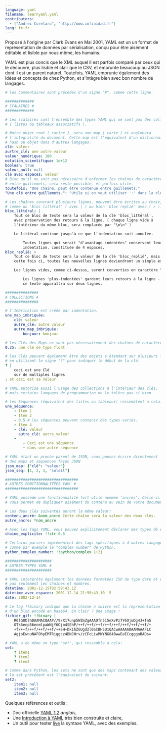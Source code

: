 ```yaml
---
language: yaml
filename: learnyaml.yaml
contributors:
  - ["Andrei Curelaru", "http://www.infinidad.fr"]
lang: fr-fr
---
```


Proposé à l'origine par Clark Evans en Mai 2001, YAML est un un format de 
représentation de données par sérialisation, conçu pour être aisément 
éditable et lisible par nous même, les humains.

YAML est plus concis que le XML auquel il est parfois comparé par ceux qui le découvre, plus lisible et clair que le CSV, et emprunte beaucoup au JSON dont il est un parent naturel. Toutefois, YAML emprunte également des idées et concepts de chez Python, et s'intègre bien avec bon nombre de langages.


```yaml
# les Commentaires sont précédés d'un signe "#", comme cette ligne.

#############
# SCALAIRES #
#############

# Les scalaires sont l'ensemble des types YAML qui ne sont pas des collections 
# ( listes ou tableaux associatifs ).

# Notre objet root ( racine ), sera une map ( carte ) et englobera 
# l'intégralité du document. Cette map est l'équivalent d'un dictionnaire, 
# hash ou objet dans d'autres langages.
clé: valeur
aurtre_clé: une autre valeur
valeur_numérique: 100
notation_scientifique: 1e+12
boolean: true
valeur_null: null
clé avec espaces: valeur
# Bien qu'il ne soit pas nécessaire d'enfermer les chaînes de caractères 
# entre guillemets, cela reste possible, et parfois utile.
toutefois: "Une chaîne, peut être contenue entre guillemets."
"Une clé entre guillemets.": "Utile si on veut utiliser ':' dans la clé."

# Les chaînes couvrant plusieurs lignes, peuvent être écrites au choix, 
# comme un 'bloc littéral' ( avec | ) ou bien 'bloc replié' avec ( > ).
bloc_littéral: |
    Tout ce bloc de texte sera la valeur de la clé 'bloc_littéral', 
    avec préservation des retours à la ligne. ( chaque ligne vide à 
    l'intérieur du même bloc, sera remplacée par "\n\n" )

    Le littéral continue jusqu'à ce que l'indentation soit annulée.

        Toutes lignes qui serait "d'avantage indentées" conservent leur 
        indentation, constituée de 4 espaces.
bloc_replié: >
    Tout ce bloc de texte sera la valeur de la clé 'bloc_replié', mais 
    cette fois ci, toutes les nouvelles lignes deviendront un simple espace.

    Les lignes vides, comme ci-dessus, seront converties en caractère "\n".

        Les lignes 'plus-indentées' gardent leurs retours à la ligne - 
        ce texte apparaîtra sur deux lignes.

###############
# COLLECTIONS #
###############

# l'Imbrication est créée par indentation.
une_map_imbriquée:
    clé: valeur
    autre_clé: autre valeur
    autre_map_imbriquée:
        bonjour: bonjour

# les Clés des Maps ne sont pas nécessairement des chaînes de caractères.
0.25: une clé de type float

# les Clés peuvent également être des objets s'étendant sur plusieurs lignes, 
# en utilisant le signe "?" pour indiquer le début de la clé.
? |
    ceci est une Clé
    sur de multiples lignes
: et ceci est sa Valeur

# YAML autorise aussi l'usage des collections à l'intérieur des clés,
# mais certains langages de programmation ne le tolère pas si bien.

# les Séquences (équivalent des listes ou tableaux) ressemblent à cela:
une_séquence:
    - Item 1
    - Item 2
    - 0.5 # les séquences peuvent contenir des types variés.
    - Item 4
    - clé: valeur
      autre_clé: autre_valeur
    -
        - Ceci est une séquence
        - dans une autre séquence

# YAML étant un proche parent de JSON, vous pouvez écrire directement 
# des maps et séquences façon JSON
json_map: {"clé": "valeur"}
json_seq: [1, 2, 3, "soleil"]

#################################
# AUTRES FONCTIONNALITÉES YAML #
#################################

# YAML possède une fonctionnalité fort utile nommée 'ancres'. Celle-ci 
# vous permet de dupliquer aisément du contenu au sein de votre document.

# Les deux clés suivantes auront la même valeur:
contenu_ancré: &nom_ancre Cette chaîne sera la valeur des deux clés.
autre_ancre: *nom_ancre

# Avec les Tags YAML, vous pouvez explicitement déclarer des types de données.
chaine_explicite: !!str 0.5

# Certains parsers implémentent des tags spécifiques à d'autres langages, 
# comme par exemple le "complex number" de Python.
python_complex_number: !!python/complex 1+2j

#####################
# AUTRES TYPES YAML #
#####################

# YAML interprète également les données formatées ISO de type date et datetime,
# pas seulement les chaînes et nombres. 
datetime: 2001-12-15T02:59:43.1Z
datetime_avec_espaces: 2001-12-14 21:59:43.10 -5
date: 2002-12-14

# Le tag !!binary indique que la chaîne à suivre est la représentation binaire
# d'un blob encodé en base64. En clair ? Une image !
fichier_gif: !!binary |
    R0lGODlhDAAMAIQAAP//9/X17unp5WZmZgAAAOfn515eXvPz7Y6OjuDg4J+fn5
    OTk6enp56enmlpaWNjY6Ojo4SEhP/++f/++f/++f/++f/++f/++f/++f/++f/+
    +f/++f/++f/++f/++f/++SH+Dk1hZGUgd2l0aCBHSU1QACwAAAAADAAMAAAFLC
    AgjoEwnuNAFOhpEMTRiggcz4BNJHrv/zCFcLiwMWYNG84BwwEeECcgggoBADs=

# YAML a de même un type "set", qui ressemble à cela:
set:
    ? item1
    ? item2
    ? item3

# Comme dans Python, les sets ne sont que des maps contenant des valeurs null ;
# le set précédent est l'équivalent du suivant:
set2:
    item1: null
    item2: null
    item3: null

```

Quelques références et outils :

- Doc officielle [YAML 1.2](http://www.yaml.org/spec/1.2/spec.html) *anglais*,
- Une [Introduction à YAML](http://sweetohm.net/html/introduction-yaml.html) très bien construite et claire,
- Un outil pour tester [live](http://yaml-online-parser.appspot.com/) la syntaxe YAML, avec des exemples.
